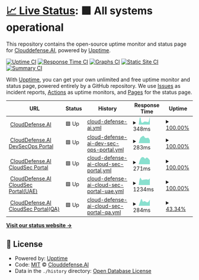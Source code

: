 # [📈 Live Status](https://Clouddefense.AI.github.io/upptime): <!--live status--> **🟩 All systems operational**

This repository contains the open-source uptime monitor and status page for [Clouddefense.AI](https://Clouddefense.AI.github.io/upptime), powered by [Upptime](https://github.com/upptime/upptime).

[![Uptime CI](https://github.com/Clouddefense.AI/upptime/workflows/Uptime%20CI/badge.svg)](https://github.com/Clouddefense.AI/upptime/actions?query=workflow%3A%22Uptime+CI%22)
[![Response Time CI](https://github.com/Clouddefense.AI/upptime/workflows/Response%20Time%20CI/badge.svg)](https://github.com/Clouddefense.AI/upptime/actions?query=workflow%3A%22Response+Time+CI%22)
[![Graphs CI](https://github.com/Clouddefense.AI/upptime/workflows/Graphs%20CI/badge.svg)](https://github.com/Clouddefense.AI/upptime/actions?query=workflow%3A%22Graphs+CI%22)
[![Static Site CI](https://github.com/Clouddefense.AI/upptime/workflows/Static%20Site%20CI/badge.svg)](https://github.com/Clouddefense.AI/upptime/actions?query=workflow%3A%22Static+Site+CI%22)
[![Summary CI](https://github.com/Clouddefense.AI/upptime/workflows/Summary%20CI/badge.svg)](https://github.com/Clouddefense.AI/upptime/actions?query=workflow%3A%22Summary+CI%22)

With [Upptime](https://upptime.js.org), you can get your own unlimited and free uptime monitor and status page, powered entirely by a GitHub repository. We use [Issues](https://github.com/Clouddefense.AI/upptime/issues) as incident reports, [Actions](https://github.com/Clouddefense.AI/upptime/actions) as uptime monitors, and [Pages](https://Clouddefense.AI.github.io/upptime) for the status page.

<!--start: status pages-->
<!-- This summary is generated by Upptime (https://github.com/upptime/upptime) -->
<!-- Do not edit this manually, your changes will be overwritten -->
<!-- prettier-ignore -->
| URL | Status | History | Response Time | Uptime |
| --- | ------ | ------- | ------------- | ------ |
| <img alt="" src="https://icons.duckduckgo.com/ip3/www.clouddefense.ai.ico" height="13"> [CloudDefense.AI](https://www.clouddefense.ai) | 🟩 Up | [cloud-defense-ai.yml](https://github.com/CloudDefenseAI/upptime/commits/HEAD/history/cloud-defense-ai.yml) | <details><summary><img alt="Response time graph" src="./graphs/cloud-defense-ai/response-time-week.png" height="20"> 348ms</summary><br><a href="https://upptime.clouddefenseai.com/history/cloud-defense-ai"><img alt="Response time 798" src="https://img.shields.io/endpoint?url=https%3A%2F%2Fraw.githubusercontent.com%2FCloudDefenseAI%2Fupptime%2FHEAD%2Fapi%2Fcloud-defense-ai%2Fresponse-time.json"></a><br><a href="https://upptime.clouddefenseai.com/history/cloud-defense-ai"><img alt="24-hour response time 695" src="https://img.shields.io/endpoint?url=https%3A%2F%2Fraw.githubusercontent.com%2FCloudDefenseAI%2Fupptime%2FHEAD%2Fapi%2Fcloud-defense-ai%2Fresponse-time-day.json"></a><br><a href="https://upptime.clouddefenseai.com/history/cloud-defense-ai"><img alt="7-day response time 348" src="https://img.shields.io/endpoint?url=https%3A%2F%2Fraw.githubusercontent.com%2FCloudDefenseAI%2Fupptime%2FHEAD%2Fapi%2Fcloud-defense-ai%2Fresponse-time-week.json"></a><br><a href="https://upptime.clouddefenseai.com/history/cloud-defense-ai"><img alt="30-day response time 365" src="https://img.shields.io/endpoint?url=https%3A%2F%2Fraw.githubusercontent.com%2FCloudDefenseAI%2Fupptime%2FHEAD%2Fapi%2Fcloud-defense-ai%2Fresponse-time-month.json"></a><br><a href="https://upptime.clouddefenseai.com/history/cloud-defense-ai"><img alt="1-year response time 798" src="https://img.shields.io/endpoint?url=https%3A%2F%2Fraw.githubusercontent.com%2FCloudDefenseAI%2Fupptime%2FHEAD%2Fapi%2Fcloud-defense-ai%2Fresponse-time-year.json"></a></details> | <details><summary><a href="https://upptime.clouddefenseai.com/history/cloud-defense-ai">100.00%</a></summary><a href="https://upptime.clouddefenseai.com/history/cloud-defense-ai"><img alt="All-time uptime 99.87%" src="https://img.shields.io/endpoint?url=https%3A%2F%2Fraw.githubusercontent.com%2FCloudDefenseAI%2Fupptime%2FHEAD%2Fapi%2Fcloud-defense-ai%2Fuptime.json"></a><br><a href="https://upptime.clouddefenseai.com/history/cloud-defense-ai"><img alt="24-hour uptime 100.00%" src="https://img.shields.io/endpoint?url=https%3A%2F%2Fraw.githubusercontent.com%2FCloudDefenseAI%2Fupptime%2FHEAD%2Fapi%2Fcloud-defense-ai%2Fuptime-day.json"></a><br><a href="https://upptime.clouddefenseai.com/history/cloud-defense-ai"><img alt="7-day uptime 100.00%" src="https://img.shields.io/endpoint?url=https%3A%2F%2Fraw.githubusercontent.com%2FCloudDefenseAI%2Fupptime%2FHEAD%2Fapi%2Fcloud-defense-ai%2Fuptime-week.json"></a><br><a href="https://upptime.clouddefenseai.com/history/cloud-defense-ai"><img alt="30-day uptime 100.00%" src="https://img.shields.io/endpoint?url=https%3A%2F%2Fraw.githubusercontent.com%2FCloudDefenseAI%2Fupptime%2FHEAD%2Fapi%2Fcloud-defense-ai%2Fuptime-month.json"></a><br><a href="https://upptime.clouddefenseai.com/history/cloud-defense-ai"><img alt="1-year uptime 99.87%" src="https://img.shields.io/endpoint?url=https%3A%2F%2Fraw.githubusercontent.com%2FCloudDefenseAI%2Fupptime%2FHEAD%2Fapi%2Fcloud-defense-ai%2Fuptime-year.json"></a></details>
| <img alt="" src="https://icons.duckduckgo.com/ip3/console.clouddefenseai.com.ico" height="13"> [CloudDefense.AI DevSecOps Portal](https://console.clouddefenseai.com) | 🟩 Up | [cloud-defense-ai-dev-sec-ops-portal.yml](https://github.com/CloudDefenseAI/upptime/commits/HEAD/history/cloud-defense-ai-dev-sec-ops-portal.yml) | <details><summary><img alt="Response time graph" src="./graphs/cloud-defense-ai-dev-sec-ops-portal/response-time-week.png" height="20"> 283ms</summary><br><a href="https://upptime.clouddefenseai.com/history/cloud-defense-ai-dev-sec-ops-portal"><img alt="Response time 280" src="https://img.shields.io/endpoint?url=https%3A%2F%2Fraw.githubusercontent.com%2FCloudDefenseAI%2Fupptime%2FHEAD%2Fapi%2Fcloud-defense-ai-dev-sec-ops-portal%2Fresponse-time.json"></a><br><a href="https://upptime.clouddefenseai.com/history/cloud-defense-ai-dev-sec-ops-portal"><img alt="24-hour response time 153" src="https://img.shields.io/endpoint?url=https%3A%2F%2Fraw.githubusercontent.com%2FCloudDefenseAI%2Fupptime%2FHEAD%2Fapi%2Fcloud-defense-ai-dev-sec-ops-portal%2Fresponse-time-day.json"></a><br><a href="https://upptime.clouddefenseai.com/history/cloud-defense-ai-dev-sec-ops-portal"><img alt="7-day response time 283" src="https://img.shields.io/endpoint?url=https%3A%2F%2Fraw.githubusercontent.com%2FCloudDefenseAI%2Fupptime%2FHEAD%2Fapi%2Fcloud-defense-ai-dev-sec-ops-portal%2Fresponse-time-week.json"></a><br><a href="https://upptime.clouddefenseai.com/history/cloud-defense-ai-dev-sec-ops-portal"><img alt="30-day response time 298" src="https://img.shields.io/endpoint?url=https%3A%2F%2Fraw.githubusercontent.com%2FCloudDefenseAI%2Fupptime%2FHEAD%2Fapi%2Fcloud-defense-ai-dev-sec-ops-portal%2Fresponse-time-month.json"></a><br><a href="https://upptime.clouddefenseai.com/history/cloud-defense-ai-dev-sec-ops-portal"><img alt="1-year response time 280" src="https://img.shields.io/endpoint?url=https%3A%2F%2Fraw.githubusercontent.com%2FCloudDefenseAI%2Fupptime%2FHEAD%2Fapi%2Fcloud-defense-ai-dev-sec-ops-portal%2Fresponse-time-year.json"></a></details> | <details><summary><a href="https://upptime.clouddefenseai.com/history/cloud-defense-ai-dev-sec-ops-portal">100.00%</a></summary><a href="https://upptime.clouddefenseai.com/history/cloud-defense-ai-dev-sec-ops-portal"><img alt="All-time uptime 99.99%" src="https://img.shields.io/endpoint?url=https%3A%2F%2Fraw.githubusercontent.com%2FCloudDefenseAI%2Fupptime%2FHEAD%2Fapi%2Fcloud-defense-ai-dev-sec-ops-portal%2Fuptime.json"></a><br><a href="https://upptime.clouddefenseai.com/history/cloud-defense-ai-dev-sec-ops-portal"><img alt="24-hour uptime 100.00%" src="https://img.shields.io/endpoint?url=https%3A%2F%2Fraw.githubusercontent.com%2FCloudDefenseAI%2Fupptime%2FHEAD%2Fapi%2Fcloud-defense-ai-dev-sec-ops-portal%2Fuptime-day.json"></a><br><a href="https://upptime.clouddefenseai.com/history/cloud-defense-ai-dev-sec-ops-portal"><img alt="7-day uptime 100.00%" src="https://img.shields.io/endpoint?url=https%3A%2F%2Fraw.githubusercontent.com%2FCloudDefenseAI%2Fupptime%2FHEAD%2Fapi%2Fcloud-defense-ai-dev-sec-ops-portal%2Fuptime-week.json"></a><br><a href="https://upptime.clouddefenseai.com/history/cloud-defense-ai-dev-sec-ops-portal"><img alt="30-day uptime 99.96%" src="https://img.shields.io/endpoint?url=https%3A%2F%2Fraw.githubusercontent.com%2FCloudDefenseAI%2Fupptime%2FHEAD%2Fapi%2Fcloud-defense-ai-dev-sec-ops-portal%2Fuptime-month.json"></a><br><a href="https://upptime.clouddefenseai.com/history/cloud-defense-ai-dev-sec-ops-portal"><img alt="1-year uptime 99.99%" src="https://img.shields.io/endpoint?url=https%3A%2F%2Fraw.githubusercontent.com%2FCloudDefenseAI%2Fupptime%2FHEAD%2Fapi%2Fcloud-defense-ai-dev-sec-ops-portal%2Fuptime-year.json"></a></details>
| <img alt="" src="https://icons.duckduckgo.com/ip3/acs-us.clouddefenseai.com.ico" height="13"> [CloudDefense.AI CloudSec Portal](https://acs-us.clouddefenseai.com) | 🟩 Up | [cloud-defense-ai-cloud-sec-portal.yml](https://github.com/CloudDefenseAI/upptime/commits/HEAD/history/cloud-defense-ai-cloud-sec-portal.yml) | <details><summary><img alt="Response time graph" src="./graphs/cloud-defense-ai-cloud-sec-portal/response-time-week.png" height="20"> 271ms</summary><br><a href="https://upptime.clouddefenseai.com/history/cloud-defense-ai-cloud-sec-portal"><img alt="Response time 296" src="https://img.shields.io/endpoint?url=https%3A%2F%2Fraw.githubusercontent.com%2FCloudDefenseAI%2Fupptime%2FHEAD%2Fapi%2Fcloud-defense-ai-cloud-sec-portal%2Fresponse-time.json"></a><br><a href="https://upptime.clouddefenseai.com/history/cloud-defense-ai-cloud-sec-portal"><img alt="24-hour response time 176" src="https://img.shields.io/endpoint?url=https%3A%2F%2Fraw.githubusercontent.com%2FCloudDefenseAI%2Fupptime%2FHEAD%2Fapi%2Fcloud-defense-ai-cloud-sec-portal%2Fresponse-time-day.json"></a><br><a href="https://upptime.clouddefenseai.com/history/cloud-defense-ai-cloud-sec-portal"><img alt="7-day response time 271" src="https://img.shields.io/endpoint?url=https%3A%2F%2Fraw.githubusercontent.com%2FCloudDefenseAI%2Fupptime%2FHEAD%2Fapi%2Fcloud-defense-ai-cloud-sec-portal%2Fresponse-time-week.json"></a><br><a href="https://upptime.clouddefenseai.com/history/cloud-defense-ai-cloud-sec-portal"><img alt="30-day response time 293" src="https://img.shields.io/endpoint?url=https%3A%2F%2Fraw.githubusercontent.com%2FCloudDefenseAI%2Fupptime%2FHEAD%2Fapi%2Fcloud-defense-ai-cloud-sec-portal%2Fresponse-time-month.json"></a><br><a href="https://upptime.clouddefenseai.com/history/cloud-defense-ai-cloud-sec-portal"><img alt="1-year response time 296" src="https://img.shields.io/endpoint?url=https%3A%2F%2Fraw.githubusercontent.com%2FCloudDefenseAI%2Fupptime%2FHEAD%2Fapi%2Fcloud-defense-ai-cloud-sec-portal%2Fresponse-time-year.json"></a></details> | <details><summary><a href="https://upptime.clouddefenseai.com/history/cloud-defense-ai-cloud-sec-portal">100.00%</a></summary><a href="https://upptime.clouddefenseai.com/history/cloud-defense-ai-cloud-sec-portal"><img alt="All-time uptime 100.00%" src="https://img.shields.io/endpoint?url=https%3A%2F%2Fraw.githubusercontent.com%2FCloudDefenseAI%2Fupptime%2FHEAD%2Fapi%2Fcloud-defense-ai-cloud-sec-portal%2Fuptime.json"></a><br><a href="https://upptime.clouddefenseai.com/history/cloud-defense-ai-cloud-sec-portal"><img alt="24-hour uptime 100.00%" src="https://img.shields.io/endpoint?url=https%3A%2F%2Fraw.githubusercontent.com%2FCloudDefenseAI%2Fupptime%2FHEAD%2Fapi%2Fcloud-defense-ai-cloud-sec-portal%2Fuptime-day.json"></a><br><a href="https://upptime.clouddefenseai.com/history/cloud-defense-ai-cloud-sec-portal"><img alt="7-day uptime 100.00%" src="https://img.shields.io/endpoint?url=https%3A%2F%2Fraw.githubusercontent.com%2FCloudDefenseAI%2Fupptime%2FHEAD%2Fapi%2Fcloud-defense-ai-cloud-sec-portal%2Fuptime-week.json"></a><br><a href="https://upptime.clouddefenseai.com/history/cloud-defense-ai-cloud-sec-portal"><img alt="30-day uptime 100.00%" src="https://img.shields.io/endpoint?url=https%3A%2F%2Fraw.githubusercontent.com%2FCloudDefenseAI%2Fupptime%2FHEAD%2Fapi%2Fcloud-defense-ai-cloud-sec-portal%2Fuptime-month.json"></a><br><a href="https://upptime.clouddefenseai.com/history/cloud-defense-ai-cloud-sec-portal"><img alt="1-year uptime 100.00%" src="https://img.shields.io/endpoint?url=https%3A%2F%2Fraw.githubusercontent.com%2FCloudDefenseAI%2Fupptime%2FHEAD%2Fapi%2Fcloud-defense-ai-cloud-sec-portal%2Fuptime-year.json"></a></details>
| <img alt="" src="https://icons.duckduckgo.com/ip3/acs-uae.clouddefenseai.com.ico" height="13"> [CloudDefense.AI CloudSec Portal(UAE)](https://acs-uae.clouddefenseai.com) | 🟩 Up | [cloud-defense-ai-cloud-sec-portal-uae.yml](https://github.com/CloudDefenseAI/upptime/commits/HEAD/history/cloud-defense-ai-cloud-sec-portal-uae.yml) | <details><summary><img alt="Response time graph" src="./graphs/cloud-defense-ai-cloud-sec-portal-uae/response-time-week.png" height="20"> 1234ms</summary><br><a href="https://upptime.clouddefenseai.com/history/cloud-defense-ai-cloud-sec-portal-uae"><img alt="Response time 1200" src="https://img.shields.io/endpoint?url=https%3A%2F%2Fraw.githubusercontent.com%2FCloudDefenseAI%2Fupptime%2FHEAD%2Fapi%2Fcloud-defense-ai-cloud-sec-portal-uae%2Fresponse-time.json"></a><br><a href="https://upptime.clouddefenseai.com/history/cloud-defense-ai-cloud-sec-portal-uae"><img alt="24-hour response time 1393" src="https://img.shields.io/endpoint?url=https%3A%2F%2Fraw.githubusercontent.com%2FCloudDefenseAI%2Fupptime%2FHEAD%2Fapi%2Fcloud-defense-ai-cloud-sec-portal-uae%2Fresponse-time-day.json"></a><br><a href="https://upptime.clouddefenseai.com/history/cloud-defense-ai-cloud-sec-portal-uae"><img alt="7-day response time 1234" src="https://img.shields.io/endpoint?url=https%3A%2F%2Fraw.githubusercontent.com%2FCloudDefenseAI%2Fupptime%2FHEAD%2Fapi%2Fcloud-defense-ai-cloud-sec-portal-uae%2Fresponse-time-week.json"></a><br><a href="https://upptime.clouddefenseai.com/history/cloud-defense-ai-cloud-sec-portal-uae"><img alt="30-day response time 1219" src="https://img.shields.io/endpoint?url=https%3A%2F%2Fraw.githubusercontent.com%2FCloudDefenseAI%2Fupptime%2FHEAD%2Fapi%2Fcloud-defense-ai-cloud-sec-portal-uae%2Fresponse-time-month.json"></a><br><a href="https://upptime.clouddefenseai.com/history/cloud-defense-ai-cloud-sec-portal-uae"><img alt="1-year response time 1200" src="https://img.shields.io/endpoint?url=https%3A%2F%2Fraw.githubusercontent.com%2FCloudDefenseAI%2Fupptime%2FHEAD%2Fapi%2Fcloud-defense-ai-cloud-sec-portal-uae%2Fresponse-time-year.json"></a></details> | <details><summary><a href="https://upptime.clouddefenseai.com/history/cloud-defense-ai-cloud-sec-portal-uae">100.00%</a></summary><a href="https://upptime.clouddefenseai.com/history/cloud-defense-ai-cloud-sec-portal-uae"><img alt="All-time uptime 99.66%" src="https://img.shields.io/endpoint?url=https%3A%2F%2Fraw.githubusercontent.com%2FCloudDefenseAI%2Fupptime%2FHEAD%2Fapi%2Fcloud-defense-ai-cloud-sec-portal-uae%2Fuptime.json"></a><br><a href="https://upptime.clouddefenseai.com/history/cloud-defense-ai-cloud-sec-portal-uae"><img alt="24-hour uptime 100.00%" src="https://img.shields.io/endpoint?url=https%3A%2F%2Fraw.githubusercontent.com%2FCloudDefenseAI%2Fupptime%2FHEAD%2Fapi%2Fcloud-defense-ai-cloud-sec-portal-uae%2Fuptime-day.json"></a><br><a href="https://upptime.clouddefenseai.com/history/cloud-defense-ai-cloud-sec-portal-uae"><img alt="7-day uptime 100.00%" src="https://img.shields.io/endpoint?url=https%3A%2F%2Fraw.githubusercontent.com%2FCloudDefenseAI%2Fupptime%2FHEAD%2Fapi%2Fcloud-defense-ai-cloud-sec-portal-uae%2Fuptime-week.json"></a><br><a href="https://upptime.clouddefenseai.com/history/cloud-defense-ai-cloud-sec-portal-uae"><img alt="30-day uptime 97.80%" src="https://img.shields.io/endpoint?url=https%3A%2F%2Fraw.githubusercontent.com%2FCloudDefenseAI%2Fupptime%2FHEAD%2Fapi%2Fcloud-defense-ai-cloud-sec-portal-uae%2Fuptime-month.json"></a><br><a href="https://upptime.clouddefenseai.com/history/cloud-defense-ai-cloud-sec-portal-uae"><img alt="1-year uptime 99.66%" src="https://img.shields.io/endpoint?url=https%3A%2F%2Fraw.githubusercontent.com%2FCloudDefenseAI%2Fupptime%2FHEAD%2Fapi%2Fcloud-defense-ai-cloud-sec-portal-uae%2Fuptime-year.json"></a></details>
| <img alt="" src="https://icons.duckduckgo.com/ip3/acs-qa.clouddefenseai.com.ico" height="13"> [CloudDefense.AI CloudSec Portal(QA)](https://acs-qa.clouddefenseai.com) | 🟩 Up | [cloud-defense-ai-cloud-sec-portal-qa.yml](https://github.com/CloudDefenseAI/upptime/commits/HEAD/history/cloud-defense-ai-cloud-sec-portal-qa.yml) | <details><summary><img alt="Response time graph" src="./graphs/cloud-defense-ai-cloud-sec-portal-qa/response-time-week.png" height="20"> 284ms</summary><br><a href="https://upptime.clouddefenseai.com/history/cloud-defense-ai-cloud-sec-portal-qa"><img alt="Response time 297" src="https://img.shields.io/endpoint?url=https%3A%2F%2Fraw.githubusercontent.com%2FCloudDefenseAI%2Fupptime%2FHEAD%2Fapi%2Fcloud-defense-ai-cloud-sec-portal-qa%2Fresponse-time.json"></a><br><a href="https://upptime.clouddefenseai.com/history/cloud-defense-ai-cloud-sec-portal-qa"><img alt="24-hour response time 361" src="https://img.shields.io/endpoint?url=https%3A%2F%2Fraw.githubusercontent.com%2FCloudDefenseAI%2Fupptime%2FHEAD%2Fapi%2Fcloud-defense-ai-cloud-sec-portal-qa%2Fresponse-time-day.json"></a><br><a href="https://upptime.clouddefenseai.com/history/cloud-defense-ai-cloud-sec-portal-qa"><img alt="7-day response time 284" src="https://img.shields.io/endpoint?url=https%3A%2F%2Fraw.githubusercontent.com%2FCloudDefenseAI%2Fupptime%2FHEAD%2Fapi%2Fcloud-defense-ai-cloud-sec-portal-qa%2Fresponse-time-week.json"></a><br><a href="https://upptime.clouddefenseai.com/history/cloud-defense-ai-cloud-sec-portal-qa"><img alt="30-day response time 294" src="https://img.shields.io/endpoint?url=https%3A%2F%2Fraw.githubusercontent.com%2FCloudDefenseAI%2Fupptime%2FHEAD%2Fapi%2Fcloud-defense-ai-cloud-sec-portal-qa%2Fresponse-time-month.json"></a><br><a href="https://upptime.clouddefenseai.com/history/cloud-defense-ai-cloud-sec-portal-qa"><img alt="1-year response time 297" src="https://img.shields.io/endpoint?url=https%3A%2F%2Fraw.githubusercontent.com%2FCloudDefenseAI%2Fupptime%2FHEAD%2Fapi%2Fcloud-defense-ai-cloud-sec-portal-qa%2Fresponse-time-year.json"></a></details> | <details><summary><a href="https://upptime.clouddefenseai.com/history/cloud-defense-ai-cloud-sec-portal-qa">43.34%</a></summary><a href="https://upptime.clouddefenseai.com/history/cloud-defense-ai-cloud-sec-portal-qa"><img alt="All-time uptime 89.69%" src="https://img.shields.io/endpoint?url=https%3A%2F%2Fraw.githubusercontent.com%2FCloudDefenseAI%2Fupptime%2FHEAD%2Fapi%2Fcloud-defense-ai-cloud-sec-portal-qa%2Fuptime.json"></a><br><a href="https://upptime.clouddefenseai.com/history/cloud-defense-ai-cloud-sec-portal-qa"><img alt="24-hour uptime 48.72%" src="https://img.shields.io/endpoint?url=https%3A%2F%2Fraw.githubusercontent.com%2FCloudDefenseAI%2Fupptime%2FHEAD%2Fapi%2Fcloud-defense-ai-cloud-sec-portal-qa%2Fuptime-day.json"></a><br><a href="https://upptime.clouddefenseai.com/history/cloud-defense-ai-cloud-sec-portal-qa"><img alt="7-day uptime 43.34%" src="https://img.shields.io/endpoint?url=https%3A%2F%2Fraw.githubusercontent.com%2FCloudDefenseAI%2Fupptime%2FHEAD%2Fapi%2Fcloud-defense-ai-cloud-sec-portal-qa%2Fuptime-week.json"></a><br><a href="https://upptime.clouddefenseai.com/history/cloud-defense-ai-cloud-sec-portal-qa"><img alt="30-day uptime 86.96%" src="https://img.shields.io/endpoint?url=https%3A%2F%2Fraw.githubusercontent.com%2FCloudDefenseAI%2Fupptime%2FHEAD%2Fapi%2Fcloud-defense-ai-cloud-sec-portal-qa%2Fuptime-month.json"></a><br><a href="https://upptime.clouddefenseai.com/history/cloud-defense-ai-cloud-sec-portal-qa"><img alt="1-year uptime 89.69%" src="https://img.shields.io/endpoint?url=https%3A%2F%2Fraw.githubusercontent.com%2FCloudDefenseAI%2Fupptime%2FHEAD%2Fapi%2Fcloud-defense-ai-cloud-sec-portal-qa%2Fuptime-year.json"></a></details>

<!--end: status pages-->

[**Visit our status website →**](https://ClouddefenseAI.github.io/upptime)

## 📄 License

- Powered by: [Upptime](https://github.com/upptime/upptime)
- Code: [MIT](./LICENSE) © [Clouddefense.AI](https://Clouddefense.AI.github.io/upptime)
- Data in the `./history` directory: [Open Database License](https://opendatacommons.org/licenses/odbl/1-0/)
